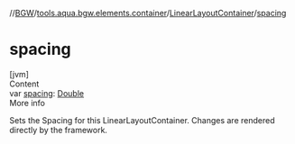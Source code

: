 //[BGW](../../../index.md)/[tools.aqua.bgw.elements.container](../index.md)/[LinearLayoutContainer](index.md)/[spacing](spacing.md)



# spacing  
[jvm]  
Content  
var [spacing](spacing.md): [Double](https://kotlinlang.org/api/latest/jvm/stdlib/kotlin/-double/index.html)  
More info  


Sets the Spacing for this LinearLayoutContainer. Changes are rendered directly by the framework.

  




